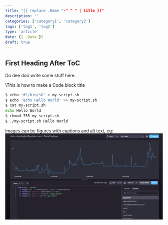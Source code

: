 ```yaml
---
title: "{{ replace .Name "-" " " | title }}"
description: ''
categories: ['category1', 'category2']
tags: ['tag1', 'tag2']
type: 'article'
date: {{ .Date }}
draft: true
---
```


## First Heading After ToC

Do dee doo write some stuff here.

\This is how to make a Code block title

```bash
$ echo '#!/bin/sh' > my-script.sh
$ echo 'echo Hello World' >> my-script.sh
$ cat my-script.sh
echo Hello World
$ chmod 755 my-script.sh
$ ./my-script.sh Hello World

```

Images can be figures with captions and alt text, eg:
![An image alt text](./images/1.png 'A caption for an image/figure.')
